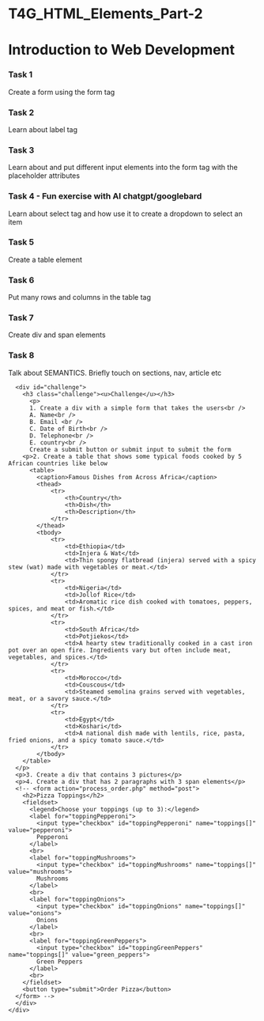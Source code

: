 ﻿# T4G_HTML_Elements_Part-2

<body>
    <h1>Introduction to Web Development</h1>
    <div class="tasks">
      <h3>Task 1</h3>
      <p>Create a form using the form tag</p>
      <h3>Task 2</h3>
      <p>Learn about label tag</p>
      <h3>Task 3</h3>
      <p>Learn about and put different input elements into the form tag with the placeholder attributes</p>
      <h3>Task 4 - Fun exercise with AI chatgpt/googlebard</h3>
      <p>Learn about select tag and how use it to create a dropdown to select an item</p>
      <h3>Task 5</h3>
      <p>Create a table element</p>
      <h3>Task 6</h3>
      <p>Put many rows and columns in the table tag</p>
      <h3>Task 7</h3>
      <p>Create div and span elements</p>
      <h3>Task 8</h3>
      <p>Talk about SEMANTICS. Briefly touch on sections, nav, article etc</p>
      
      <div id="challenge">
        <h3 class="challenge"><u>Challenge</u></h3>
          <p>
          1. Create a div with a simple form that takes the users<br />
          A. Name<br />
          B. Email <br />
          C. Date of Birth<br />
          D. Telephone<br />
          E. country<br />
          Create a submit button or submit input to submit the form
        <p>2. Create a table that shows some typical foods cooked by 5 African countries like below
          <table>
            <caption>Famous Dishes from Across Africa</caption>
            <thead>
                <tr>
                    <th>Country</th>
                    <th>Dish</th>
                    <th>Description</th>
                </tr>
            </thead>
            <tbody>
                <tr>
                    <td>Ethiopia</td>
                    <td>Injera & Wat</td>
                    <td>Thin spongy flatbread (injera) served with a spicy stew (wat) made with vegetables or meat.</td>
                </tr>
                <tr>
                    <td>Nigeria</td>
                    <td>Jollof Rice</td>
                    <td>Aromatic rice dish cooked with tomatoes, peppers, spices, and meat or fish.</td>
                </tr>
                <tr>
                    <td>South Africa</td>
                    <td>Potjiekos</td>
                    <td>A hearty stew traditionally cooked in a cast iron pot over an open fire. Ingredients vary but often include meat, vegetables, and spices.</td>
                </tr>
                <tr>
                    <td>Morocco</td>
                    <td>Couscous</td>
                    <td>Steamed semolina grains served with vegetables, meat, or a savory sauce.</td>
                </tr>
                <tr>
                    <td>Egypt</td>
                    <td>Koshari</td>
                    <td>A national dish made with lentils, rice, pasta, fried onions, and a spicy tomato sauce.</td>
                </tr>
            </tbody>
        </table>
      </p>
      <p>3. Create a div that contains 3 pictures</p>
      <p>4. Create a div that has 2 paragraphs with 3 span elements</p>
      <!-- <form action="process_order.php" method="post">
        <h2>Pizza Toppings</h2>
        <fieldset>
          <legend>Choose your toppings (up to 3):</legend>
          <label for="toppingPepperoni">
            <input type="checkbox" id="toppingPepperoni" name="toppings[]" value="pepperoni">
            Pepperoni
          </label>
          <br>
          <label for="toppingMushrooms">
            <input type="checkbox" id="toppingMushrooms" name="toppings[]" value="mushrooms">
            Mushrooms
          </label>
          <br>
          <label for="toppingOnions">
            <input type="checkbox" id="toppingOnions" name="toppings[]" value="onions">
            Onions
          </label>
          <br>
          <label for="toppingGreenPeppers">
            <input type="checkbox" id="toppingGreenPeppers" name="toppings[]" value="green_peppers">
            Green Peppers
          </label>
          <br>
        </fieldset>
        <button type="submit">Order Pizza</button>
      </form> -->
      </div>
    </div>
